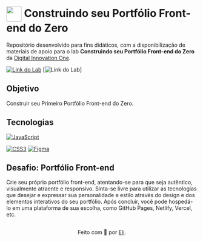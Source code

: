 <h1>
    <a href="https://www.dio.me/">
     <img align="center" width="40px" src="https://hermes.digitalinnovation.one/assets/diome/logo-minimized.png"></a>
    <span>Construindo seu Portfólio Front-end do Zero</span>
</h1>

Repositório desenvolvido para fins didáticos, com a disponibilização de materiais de apoio para o lab **Construindo seu Portfólio Front-end do Zero** da [Digital Innovation One](https://www.dio.me/).

[![Link do Lab](https://img.shields.io/badge/▶-000?style=for-the-badge&logo=movie&logoColor=E94D5F)](https://web.dio.me/lab/construindo-seu-portfolio-front-end-do-zero/learning/81cbe4c1-6e9e-4ce3-be7d-412aef4efb24) 
[![Link do Lab](https://img.shields.io/badge/Acesse%20o%20Lab%20na%20Plataforma-E94D5F?style=for-the-badge)]

## Objetivo
Construir seu Primeiro Portfólio Front-end do Zero.

## Tecnologias
[![JavaScript](https://img.shields.io/badge/JavaScript-000?style=for-the-badge&logo=javascript&logoColor=30A3DC)]()

[![CSS3](https://img.shields.io/badge/CSS3-000?style=for-the-badge&logo=css3&logoColor=30A3DC)]()
[![Figma](https://img.shields.io/badge/Protótipo%20no%20Figma-000?style=for-the-badge&logo=figma&logoColor=E94D5F)](https://www.figma.com/file/NkndT2SbyHJZWLEsaM8Xn3/DIO-Lab-Portf%C3%B3lio)

## Desafio: Portfólio Front-end
Crie seu próprio portfólio front-end, atentando-se para que seja autêntico, visualmente atraente e responsivo. Sinta-se livre para utilizar as tecnologias que desejar e expressar sua personalidade e estilo através do design e dos elementos interativos do seu portfólio. Após concluir, você pode hospedá-lo em uma plataforma de sua escolha, como GitHub Pages, Netlify, Vercel, etc.

##
<div align="center">Feito com 💙 por <a href="https://github.com/elidianaandrade">Eli</a>.</div>
